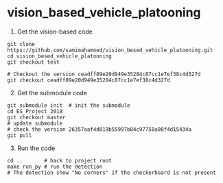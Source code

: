 # vision_based_vehicle_platooning
1. Get the vision-based code
```Shell
git clone https://github.com/samimahamoed/vision_besed_vehicle_platooning.git
cd vision_besed_vehicle_platooning
git checkout test

# Checkout the version ceadff89e20d949e35284c87cc1e7ef38c4d327d
git checkout ceadff89e20d949e35284c87cc1e7ef38c4d327d

```
2. Get the submodule code
```Shell
git submodule init	# init the submodule
cd ES_Project_2018
git checkout master
# update submodule 
# check the version 26357aaf4d019b55997b84c97758a08f4d15434a
git pull
```

3. Run the code
```Shell
cd ..		# back to project root 
make run_py	# run the detection
# The detection show "No corners" if the checkerboard is not present
```
